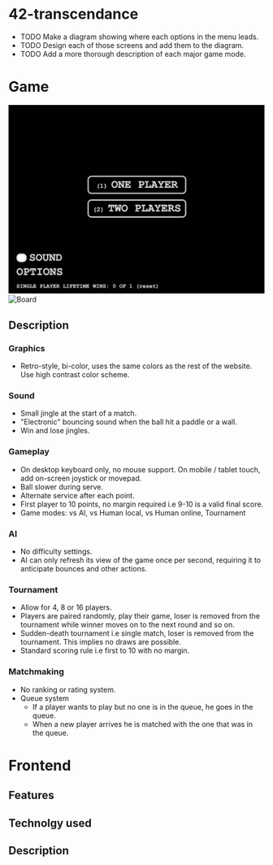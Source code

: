 # 42-transcendance

+ TODO Make a diagram showing where each options in the menu leads.
+ TODO Design each of those screens and add them to the diagram.
+ TODO Add a more thorough description of each major game mode.

# Game
![Start menu](img/startmenu.png)
![Board](img/gameboard.png)
## Description
### Graphics
+ Retro-style, bi-color, uses the same colors as the rest of the website.
  Use high contrast color scheme.

### Sound
+ Small jingle at the start of a match.
+ "Electronic" bouncing sound when the ball hit a paddle or a wall.
+ Win and lose jingles.

### Gameplay
+ On desktop keyboard only, no mouse support. On mobile / tablet touch, add
  on-screen joystick or movepad.
+ Ball slower during serve.
+ Alternate service after each point.
+ First player to 10 points, no margin required i.e 9-10 is a valid final score.
+ Game modes: vs AI, vs Human local, vs Human online, Tournament

### AI
+ No difficulty settings.
+ AI can only refresh its view of the game once per second, requiring it to
  anticipate bounces and other actions.

### Tournament
+ Allow for 4, 8 or 16 players.
+ Players are paired randomly, play their game, loser is removed from the
  tournament while winner moves on to the next round and so on.
+ Sudden-death tournament i.e single match, loser is removed from the
  tournament. This implies no draws are possible.
+ Standard scoring rule i.e first to 10 with no margin.

### Matchmaking
+ No ranking or rating system.
+ Queue system
  + If a player wants to play but no one is in the queue, he goes in the queue.
  + When a new player arrives he is matched with the one that was in the queue.

# Frontend
## Features
## Technolgy used
## Description
